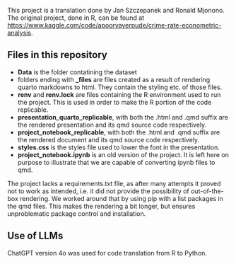 This project is a translation done by Jan Szczepanek and Ronald Mjonono. The original project, done in R, can be found at https://www.kaggle.com/code/apoorvayerpude/crime-rate-econometric-analysis.

## Files in this repository

* **Data** is the folder contatining the dataset
* folders ending with **_files** are files created as a result of rendering quarto markdowns to html. They contain the styling etc. of those files.
* **renv** and **renv.lock** are files containing the R environment used to run the project. This is used in order to make the R portion of the code replicable. 
* **presentation_quarto_replicable**, with both the .html and .qmd suffix are the rendered presentation and its qmd source code respectively.
* **project_notebook_replicable**, with both the .html and .qmd suffix are the rendered document and its qmd source code respectively.
* **styles.css** is the styles file used to lower the font in the presentation.
* **project_notebook.ipynb** is an old version of the project. It is left here on purpose to illustrate that we are capable of converting ipynb files to qmd.

The project lacks a requirements.txt file, as after many attempts it proved not to work as intended, i.e. it did not provide the possibility of out-of-the-box rendering. We worked around that by using pip with a list packages in the qmd files. This makes the rendering a bit longer, but ensures unproblematic package control and installation.

## Use of LLMs

ChatGPT version 4o was used for code translation from R to Python.